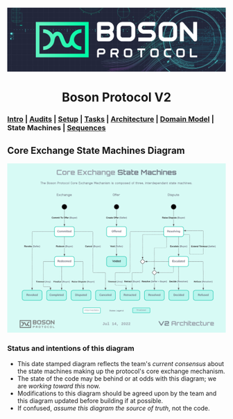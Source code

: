 [![banner](images/banner.png)](https://bosonprotocol.io)

<h1 align="center">Boson Protocol V2</h1>

### [Intro](../README.md) | [Audits](audits.md) | [Setup](setup.md) | [Tasks](tasks.md) | [Architecture](architecture.md) | [Domain Model](domain.md) | State Machines | [Sequences](sequences.md)

## Core Exchange State Machines Diagram
![State Machines](images/Boson_Protocol_V2_-_State_Machines.png)

### Status and intentions of this diagram
* This date stamped diagram reflects the team's _current consensus_ about the state machines making up the protocol's core exchange mechanism.
* The state of the code may be behind or at odds with this diagram; we are _working toward this_ now. 
* Modifications to this diagram should be agreed upon by the team and this diagram updated before building if at possible.
* If confused, _assume this diagram the source of truth_, not the code.